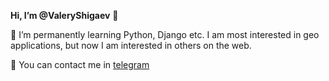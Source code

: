 **Hi, I’m @ValeryShigaev** 👋 

🌱 I’m permanently learning Python, Django etc. I am most interested in geo applications, but now I am interested in others on the web.

💬 You can contact me in [telegram](https://t.me/valeryshigaev)


<!---
ValeryShigaev/ValeryShigaev is a ✨ special ✨ repository because its `README.md` (this file) appears on your GitHub profile.
You can click the Preview link to take a look at your changes.
--->
